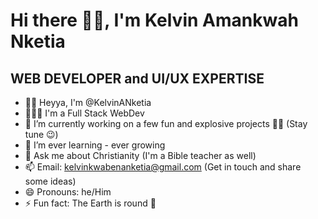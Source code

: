 # Hi there 👋🏾, I'm Kelvin Amankwah Nketia

## WEB DEVELOPER and UI/UX EXPERTISE


<!--
**KelvinANketia/KelvinANketia** is a ✨ _special_ ✨ repository because its `README.md` (this file) appears on your GitHub profile.

Here are some ideas to get you started:
-->

- 👋🏾 Heyya, I'm @KelvinANketia
- 👨🏾‍💻 I'm a Full Stack WebDev
- 🔭 I’m currently working on a few fun and explosive projects 🥳🤭 (Stay tune 😉)
- 🌱 I’m ever learning - ever growing 
- 💬 Ask me about Christianity (I'm a Bible teacher as well)
- 📫 Email: kelvinkwabenanketia@gmail.com (Get in touch and share some ideas)
- 😄 Pronouns: he/Him
- ⚡ Fun fact: The Earth is round 🙂


